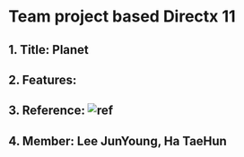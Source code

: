 # Team project based Directx 11

## 1. Title: Planet
## 2. Features: 
## 3. Reference: ![ref](https://user-images.githubusercontent.com/39629336/58378804-23fc2700-7fd5-11e9-8718-0d1554978142.jpg)

## 4. Member: Lee JunYoung, Ha TaeHun

